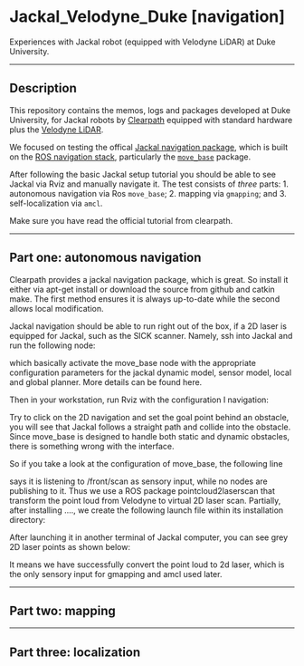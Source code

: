 Jackal_Velodyne_Duke [navigation]
========

Experiences with Jackal robot (equipped with Velodyne LiDAR) at Duke University.

-----
Description
-----
This repository contains the memos, logs and packages developed at Duke University, for Jackal robots by [Clearpath](https://www.clearpathrobotics.com) equipped with standard hardware plus the [Velodyne LiDAR](velodynelidar.com/). 

We focused on testing the offical [Jackal navigation package](https://github.com/jackal/jackal/tree/indigo-devel/jackal_navigation), which  is built on the [ROS navigation stack](http://wiki.ros.org/navigation), particularly the [`move_base`](http://wiki.ros.org/move_base?distro=kinetic) package.

After following the basic Jackal setup tutorial you should be able to see Jackal via Rviz and manually navigate it. The test consists of _three_ parts: 1. autonomous navigation via Ros `move_base`; 2. mapping via `gmapping`; and 3. self-localization via `amcl`.

Make sure you have read the official tutorial from clearpath.



-----
Part one: autonomous navigation
-----

Clearpath provides a jackal navigation package, which is great. So install it either via apt-get install or download the source from github and catkin make. The first method ensures it is always up-to-date while the second allows local modification.

Jackal navigation should be able to run right out of the box, if a 2D laser is equipped for Jackal, such as the SICK scanner. Namely, ssh into Jackal and run the following node:

which basically activate the move_base node with the appropriate configuration parameters for the jackal dynamic model, sensor model, local and global planner. More details can be found here.

Then in your workstation, run Rviz with the configuration I navigation:

Try to click on the 2D navigation and set the goal point behind an obstacle, you will see that Jackal follows a straight path and collide into the obstacle. Since move_base is designed to handle both static and dynamic obstacles, there is something wrong with the interface.

So if you take a look at the configuration of move_base, the following line

says it is listening to /front/scan as sensory input, while no nodes are publishing to it. Thus we use a ROS package pointcloud2laserscan that transform the point loud from Velodyne to virtual 2D laser scan. Partially, after installing ...., we create the following launch file within its installation directory:


After launching it in another terminal of Jackal computer, you can see grey 2D laser points as shown below:

It means we have successfully convert the point loud to 2d laser, which is the only sensory input for gmapping and amcl used later.




-----
Part two: mapping
-----




-----
Part three: localization
-----
